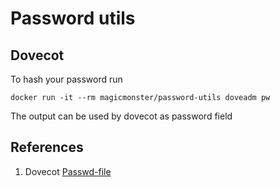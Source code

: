 # Password utils

## Dovecot
To hash your password run
```
docker run -it --rm magicmonster/password-utils doveadm pw
```
The output can be used by dovecot as password field

## References
1. Dovecot [Passwd-file](https://doc.dovecot.org/configuration_manual/authentication/passwd_file/#authentication-passwd-file)


